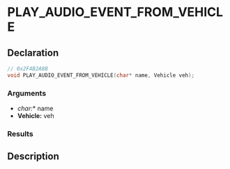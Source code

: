 # PLAY_AUDIO_EVENT_FROM_VEHICLE

## Declaration
```cpp
// 0x2F4B2A8B
void PLAY_AUDIO_EVENT_FROM_VEHICLE(char* name, Vehicle veh);
```

### Arguments
- **char*:** name
- **Vehicle:** veh

### Results

## Description
